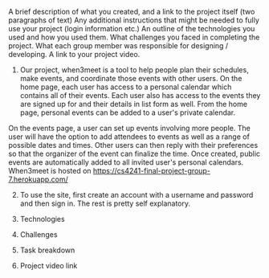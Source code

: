 A brief description of what you created, and a link to the project itself (two paragraphs of text)
Any additional instructions that might be needed to fully use your project (login information etc.)
An outline of the technologies you used and how you used them.
What challenges you faced in completing the project.
What each group member was responsible for designing / developing.
A link to your project video.

1. Our project, when3meet is a tool to help people plan their schedules, make events, and coordinate those events with other users. On the home page, each user has access to a personal calendar which contains all of their events. Each user also has access to the events they are signed up for and their details in list form as well. From the home page, personal events can be added to a user's private calendar.

On the events page, a user can set up events involving more people. The user will have the option to add attendees to events as well as a range of possible dates and times. Other users can then reply with their preferences so that the organizer of the event can finalize the time. Once created, public events are automatically added to all invited user's personal calendars. When3meet is hosted on https://cs4241-final-project-group-7.herokuapp.com/

2. To use the site, first create an account with a username and password and then sign in. The rest is pretty self explanatory.

3. Technologies

4. Challenges

5. Task breakdown

6. Project video link